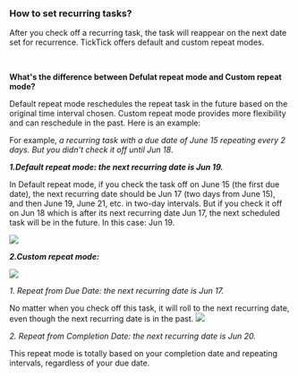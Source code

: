### How to set recurring tasks?

After you check off a recurring task, the task will reappear on the next date set for recurrence. TickTick offers default and custom repeat modes.

<br />

**What's the difference between Defulat repeat mode and Custom repeat mode?**

Default repeat mode reschedules the repeat task in the future based on the original time interval chosen. Custom repeat mode provides more flexibility and can reschedule in the past. Here is an example:

For example, _a recurring task with a due date of June 15 repeating every 2 days. But you didn't check it off until Jun 18_.

_**1.Default repeat mode: the next recurring date is Jun 19.**_

In Default repeat mode, if you check the task off on June 15 (the first due date), the next recurring date should be Jun 17 (two days from June 15), and then June 19, June 21, etc. in two-day intervals. But if you check it off on Jun 18 which is after its next recurring date Jun 17, the next scheduled task will be in the future. In this case: Jun 19.

![](../../../images/ticktick-android-app/task/3.3.6.1.png)

_**2.Custom repeat mode:**_

![](../../../images/ticktick-android-app/task/3.3.6.2.png)

_1. Repeat from Due Date: the next recurring date is Jun 17._

No matter when you check off this task, it will roll to the next recurring date, even though the next recurring date is in the past. ![](../../../images/ticktick-android-app/task/3.3.6.3.png)

_2. Repeat from Completion Date: the next recurring date is Jun 20._

This repeat mode is totally based on your completion date and repeating intervals, regardless of your due date.

